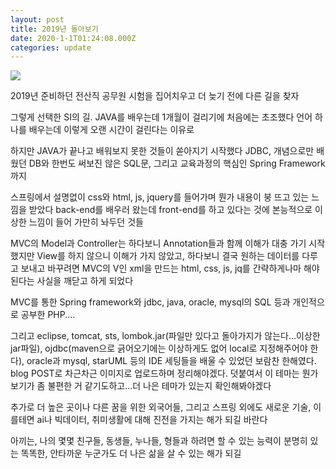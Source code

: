```yaml
---
layout: post
title: 2019년 돌아보기
date: 2020-1-1T01:24:08.000Z
categories: update
---
```


<img src="https://github.com/arhrina/arhrina.github.io/blob/master/images/fulls/08.JPG?raw=true" class="fit image">

2019년 준비하던 전산직 공무원 시험을 집어치우고 더 늦기 전에 다른 길을 찾자

그렇게 선택한 SI의 길. JAVA를 배우는데 1개월이 걸리기에 처음에는 초조했다
언어 하나를 배우는데 이렇게 오랜 시간이 걸린다는 이유로

하지만 JAVA가 끝나고 배워보지 못한 것들이 쏟아지기 시작했다
JDBC, 개념으로만 배웠던 DB와 한번도 써보진 않은 SQL문, 그리고 교육과정의 핵심인 Spring Framework까지

스프링에서 설명없이 css와 html, js, jquery를 들어가며 뭔가 내용이 붕 뜨고 있는 느낌을 받았다
back-end를 배우러 왔는데 front-end를 하고 있다는 것에 본능적으로 이상한 느낌이 들어 가만히 놔두던 것들

MVC의 Model과 Controller는 하다보니 Annotation들과 함께 이해가 대충 가기 시작했지만 View를 하지 않으니 이해가 가지 않았고, 하다보니 결국 원하는 데이터를 다루고 보내고 바꾸려면 MVC의 V인 xml을 만드는 html, css, js, jq를 간략하게나마 해야된다는 사실을 깨닫고 하게 되었다

MVC를 통한 Spring framework와 jdbc, java, oracle, mysql의 SQL 등과 개인적으로 공부한 PHP....


그리고 eclipse, tomcat, sts, lombok.jar(파일만 있다고 돌아가지가 않는다...이상한 jar파일), ojdbc(maven으로 긁어오기에는 이상하게도 없어 local로 지정해주어야 한다), oracle과 mysql, starUML 등의 IDE 세팅들을 배울 수 있었던 보람찬 한해였다. blog POST로 차근차근 이미지로 업로드하며 정리해야겠다. 덧붙여서 이 테마는 뭔가 보기가 좀 불편한 거 같기도하고...더 나은 테마가 있는지 확인해봐야겠다

추가로 더 높은 곳이나 다른 꿈을 위한 외국어들, 그리고 스프링 외에도 새로운 기술, 이를테면 ai나 빅데이터, 취미생활에 대해 진전을 가지는 해가 되길 바란다

아끼는, 나의 몇몇 친구들, 동생들, 누나들, 형들과 하려면 할 수 있는 능력이 분명히 있는 똑똑한, 안타까운 누군가도 더 나은 삶을 살 수 있는 해가 되길